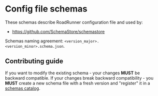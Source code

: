 # Config file schemas

These schemas describe RoadRunner configuration file and used by:

- <https://github.com/SchemaStore/schemastore>

Schemas naming agreement: `<version_major>.<version_minor>.schema.json`.

## Contributing guide

If you want to modify the existing schema - your changes **MUST** be backward compatible. If your changes break backward compatibility - you **MUST** create a new schema file with a fresh version and "register" it in a [schemas catalog][schemas_catalog].

[schemas_catalog]:https://github.com/SchemaStore/schemastore/blob/master/src/api/json/catalog.json
